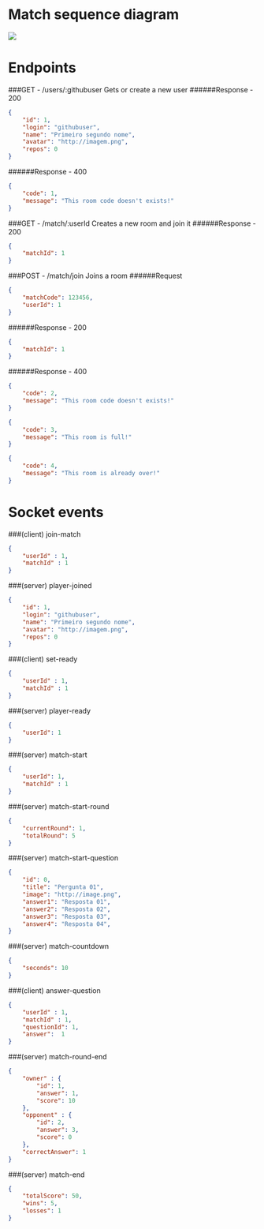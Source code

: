 # Match sequence diagram
![](https://raw.githubusercontent.com/erickcouto/devquiz/master/backend/SequenceDiagram.png)

# Endpoints
###GET - /users/:githubuser
Gets or create a new user
######Response - 200
```json
{
	"id": 1,
	"login": "githubuser",
	"name": "Primeiro segundo nome",
	"avatar": "http://imagem.png",
	"repos": 0
}
```
######Response - 400
```json
{
	"code": 1,
	"message": "This room code doesn't exists!"
}
```
###GET - /match/:userId
Creates a new room and join it
######Response - 200
```json
{
	"matchId": 1
}
```

###POST - /match/join
Joins a room
######Request
```json
{
	"matchCode": 123456,
	"userId": 1
}
```
######Response - 200
```json
{
	"matchId": 1
}
```

######Response - 400
```json
{
	"code": 2,
	"message": "This room code doesn't exists!"
}
```
```json
{
	"code": 3,
	"message": "This room is full!"
}
```

```json
{
	"code": 4,
	"message": "This room is already over!"
}
```
# Socket events

###(client) join-match
```json
{
	"userId" : 1,
	"matchId" : 1
}
```

###(server) player-joined
```json
{
	"id": 1,
	"login": "githubuser",
	"name": "Primeiro segundo nome",
	"avatar": "http://imagem.png",
	"repos": 0
}
```

###(client) set-ready
```json
{
	"userId" : 1,
	"matchId" : 1
}
```

###(server) player-ready
```json
{
	"userId": 1
}
```

###(server) match-start
```json
{
	"userId": 1,
	"matchId" : 1
}
```

###(server) match-start-round
```json
{
	"currentRound": 1,
	"totalRound": 5
}
```

###(server) match-start-question
```json
{
	"id": 0,
	"title": "Pergunta 01",
	"image": "http://image.png",
	"answer1": "Resposta 01",
	"answer2": "Resposta 02",
	"answer3": "Resposta 03",
	"answer4": "Resposta 04",
}
```

###(server) match-countdown
```json
{
	"seconds": 10
}
```

###(client) answer-question
```json
{
	"userId" : 1,
	"matchId" : 1,
	"questionId": 1,
	"answer":  1
}
```

###(server) match-round-end
```json
{
	"owner" : {
		"id": 1,
		"answer": 1,
		"score": 10
	},
	"opponent" : {
		"id": 2,
		"answer": 3,
		"score": 0
	},
	"correctAnswer": 1
}
```

###(server) match-end
```json
{
	"totalScore": 50,
	"wins": 5,
	"losses": 1
}
```